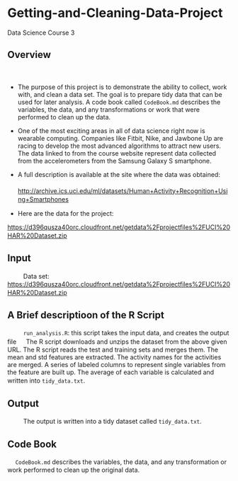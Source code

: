 # Getting-and-Cleaning-Data-Project
Data Science Course 3

## Overview
　
- The purpose of this project is to demonstrate the ability to collect, work
with, and clean a data set. The goal is to prepare tidy data that can be used
for later analysis.  A code book called `CodeBook.md` describes the variables,
the data, and any transformations or work that were performed to clean up the
data. 

- One of the most exciting areas in all of data science right now is wearable
computing. Companies like Fitbit, Nike, and Jawbone Up are racing to develop 
the most advanced algorithms to attract new users. The data linked to from the
course website represent data collected from the accelerometers from the 
Samsung Galaxy S smartphone. 

- A full description is available at the site where the data was obtained:  
　
http://archive.ics.uci.edu/ml/datasets/Human+Activity+Recognition+Using+Smartphones
　

- Here are the data for the project:  

https://d396qusza40orc.cloudfront.net/getdata%2Fprojectfiles%2FUCI%20HAR%20Dataset.zip
　
　
## Input
　
　
Data set: https://d396qusza40orc.cloudfront.net/getdata%2Fprojectfiles%2FUCI%20HAR%20Dataset.zip 
　
　
## A Brief descriptioon of the R Script
　
　
`run_analysis.R`: this script takes the input data, and creates the output file 
　
The R script downloads and unzips the dataset from the above given URL.  The R script reads the test and training sets and merges them.  The mean and std features are extracted. The activity names for the activities are merged. A series of labeled columns to represent single variables from the feature are built up. The average of each variable is calculated and written into `tidy_data.txt`.
　
　
## Output
　
　
The output is written into a tidy dataset called `tidy_data.txt`.
　
　
## Code Book
　
`CodeBook.md` describes the variables, the data, and any transformation or work performed to clean up the original data.

